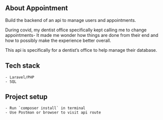 ## About Appointment
Build the backend of an api to manage users and appointments. 

During covid, my dentist office specifically kept calling me to change appointments- It made me wonder how things are done from their end and how to possibly make the experience better overall. 

This api is specifically for a dentist’s office to help manage their database.

## Tech stack
    - Laravel/PHP
    - SQL

## Project setup
    - Run `composer install` in terminal
    - Use Postman or browser to visit api route

